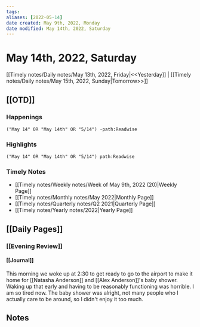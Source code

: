 ```yaml
---
tags:
aliases: [2022-05-14]
date created: May 9th, 2022, Monday
date modified: May 14th, 2022, Saturday
---
```


# May 14th, 2022, Saturday

[[Timely notes/Daily notes/May 13th, 2022, Friday|<<Yesterday]] | [[Timely notes/Daily notes/May 15th, 2022, Sunday|Tomorrow>>]]

## [[OTD]]

### Happenings

```query
("May 14" OR "May 14th" OR "5/14") -path:Readwise
```

### Highlights

```query
("May 14" OR "May 14th" OR "5/14") path:Readwise
```

### Timely Notes

- [[Timely notes/Weekly notes/Week of May 9th, 2022 (20)|Weekly Page]]
- [[Timely notes/Monthly notes/May 2022|Monthly Page]]
- [[Timely notes/Quarterly notes/Q2 2021|Quarterly Page]]
- [[Timely notes/Yearly notes/2022|Yearly Page]]

## [[Daily Pages]]

### [[Evening Review]]

#### [[Journal]]

This morning we woke up at 2:30 to get ready to go to the airport to make it home for [[Natasha Anderson]] and [[Alex Anderson]]'s baby shower. Waking up that early and having to be reasonably functioning was horrible. I am so tired now. The baby shower was alright, not many people who I actually care to be around, so I didn't enjoy it too much. 

## Notes
